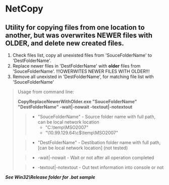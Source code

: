 # NetCopy

## Utility for copying files from one location to another, but was overwrites NEWER files with OLDER, and delete new created files.

1. Check files list, copy all unexisted files from 'SouceFolderName' to 'DestFolderName'.
2. Replace newer files in 'DestFolderName' with **older** files from 'SouceFolderName'. !!!OWERWITES NEWER FILES WITH OLDER!!!
3. Remove all unexisted in 'DestFolderName', for matching file list with 'SouceFolderName'


> Usage from command line:
> 
> **CopyReplaceNewerWithOlder.exe "SouceFolderName" "DestFolderName" -wait|-nowait -textout|-notextout**
> 
> >    - "SouceFolderName" - Source folder name with full path, can be local network location
> >       - "C:\temp\MSO2007"
> >       - "\\10.99.129.64\c$\temp\MSO2007"
> 
> >    - "DestFolderName" - Destibation folder name with full path, [can be local network location] (not tested)  
> 
> >    - -wait|-nowait - Wait or not after all operation completed
> 
> >    - -textout|-notextout - Out text information into console or not

___See Win32\Release folder for .bat sample___
